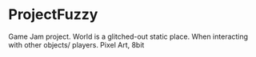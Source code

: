 # ProjectFuzzy
Game Jam project. World is a glitched-out static place. When interacting with other objects/ players. Pixel Art, 8bit
